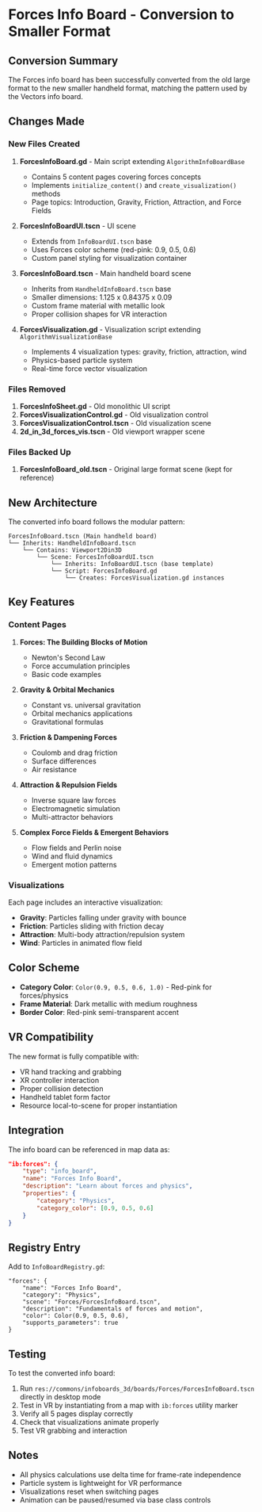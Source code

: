 # Forces Info Board - Conversion to Smaller Format

## Conversion Summary

The Forces info board has been successfully converted from the old large format to the new smaller handheld format, matching the pattern used by the Vectors info board.

## Changes Made

### New Files Created

1. **ForcesInfoBoard.gd** - Main script extending `AlgorithmInfoBoardBase`
   - Contains 5 content pages covering forces concepts
   - Implements `initialize_content()` and `create_visualization()` methods
   - Page topics: Introduction, Gravity, Friction, Attraction, and Force Fields

2. **ForcesInfoBoardUI.tscn** - UI scene 
   - Extends from `InfoBoardUI.tscn` base
   - Uses Forces color scheme (red-pink: 0.9, 0.5, 0.6)
   - Custom panel styling for visualization container

3. **ForcesInfoBoard.tscn** - Main handheld board scene
   - Inherits from `HandheldInfoBoard.tscn` base
   - Smaller dimensions: 1.125 x 0.84375 x 0.09
   - Custom frame material with metallic look
   - Proper collision shapes for VR interaction

4. **ForcesVisualization.gd** - Visualization script extending `AlgorithmVisualizationBase`
   - Implements 4 visualization types: gravity, friction, attraction, wind
   - Physics-based particle system
   - Real-time force vector visualization

### Files Removed

1. **ForcesInfoSheet.gd** - Old monolithic UI script
2. **ForcesVisualizationControl.gd** - Old visualization control
3. **ForcesVisualizationControl.tscn** - Old visualization scene
4. **2d_in_3d_forces_vis.tscn** - Old viewport wrapper scene

### Files Backed Up

1. **ForcesInfoBoard_old.tscn** - Original large format scene (kept for reference)

## New Architecture

The converted info board follows the modular pattern:

```
ForcesInfoBoard.tscn (Main handheld board)
└── Inherits: HandheldInfoBoard.tscn
    └── Contains: Viewport2Din3D
        └── Scene: ForcesInfoBoardUI.tscn
            └── Inherits: InfoBoardUI.tscn (base template)
            └── Script: ForcesInfoBoard.gd
                └── Creates: ForcesVisualization.gd instances
```

## Key Features

### Content Pages

1. **Forces: The Building Blocks of Motion**
   - Newton's Second Law
   - Force accumulation principles
   - Basic code examples

2. **Gravity & Orbital Mechanics**
   - Constant vs. universal gravitation
   - Orbital mechanics applications
   - Gravitational formulas

3. **Friction & Dampening Forces**
   - Coulomb and drag friction
   - Surface differences
   - Air resistance

4. **Attraction & Repulsion Fields**
   - Inverse square law forces
   - Electromagnetic simulation
   - Multi-attractor behaviors

5. **Complex Force Fields & Emergent Behaviors**
   - Flow fields and Perlin noise
   - Wind and fluid dynamics
   - Emergent motion patterns

### Visualizations

Each page includes an interactive visualization:
- **Gravity**: Particles falling under gravity with bounce
- **Friction**: Particles sliding with friction decay
- **Attraction**: Multi-body attraction/repulsion system
- **Wind**: Particles in animated flow field

## Color Scheme

- **Category Color**: `Color(0.9, 0.5, 0.6, 1.0)` - Red-pink for forces/physics
- **Frame Material**: Dark metallic with medium roughness
- **Border Color**: Red-pink semi-transparent accent

## VR Compatibility

The new format is fully compatible with:
- VR hand tracking and grabbing
- XR controller interaction
- Proper collision detection
- Handheld tablet form factor
- Resource local-to-scene for proper instantiation

## Integration

The info board can be referenced in map data as:
```json
"ib:forces": {
    "type": "info_board",
    "name": "Forces Info Board",
    "description": "Learn about forces and physics",
    "properties": {
        "category": "Physics",
        "category_color": [0.9, 0.5, 0.6]
    }
}
```

## Registry Entry

Add to `InfoBoardRegistry.gd`:
```gdscript
"forces": {
    "name": "Forces Info Board",
    "category": "Physics",
    "scene": "Forces/ForcesInfoBoard.tscn",
    "description": "Fundamentals of forces and motion",
    "color": Color(0.9, 0.5, 0.6),
    "supports_parameters": true
}
```

## Testing

To test the converted info board:
1. Run `res://commons/infoboards_3d/boards/Forces/ForcesInfoBoard.tscn` directly in desktop mode
2. Test in VR by instantiating from a map with `ib:forces` utility marker
3. Verify all 5 pages display correctly
4. Check that visualizations animate properly
5. Test VR grabbing and interaction

## Notes

- All physics calculations use delta time for frame-rate independence
- Particle system is lightweight for VR performance
- Visualizations reset when switching pages
- Animation can be paused/resumed via base class controls

